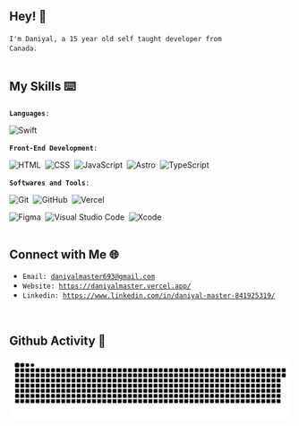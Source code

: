 ## Hey! 👋

<code>I'm Daniyal, a 15 year old self taught developer from Canada.</code>
<br>
<br>

## My Skills ⌨️

<code>**Languages**:</code>

  ![Swift](https://img.shields.io/badge/swift-F54A2A?style=for-the-badge&logo=swift&logoColor=white)&nbsp;
<br>

<code>**Front-End Development**:</code>

  ![HTML](https://img.shields.io/badge/HTML5%20-%23E34F26.svg?style=for-the-badge&logo=html5&logoColor=white)&nbsp;
  ![CSS](https://img.shields.io/badge/CSS%20-%231572B6.svg?style=for-the-badge&logo=css3&logoColor=white)&nbsp;
  ![JavaScript](https://img.shields.io/badge/JavaScript%20-%23F7DF1E.svg?style=for-the-badge&logo=javascript&logoColor=black)&nbsp;
  ![Astro](https://img.shields.io/badge/astro-%232C2052.svg?style=for-the-badge&logo=astro&logoColor=white)&nbsp;
  ![TypeScript](https://img.shields.io/badge/typescript-%23007ACC.svg?style=for-the-badge&logo=typescript&logoColor=white)&nbsp;
<br>
    
<code>**Softwares and Tools**:</code>

  ![Git](https://img.shields.io/badge/git-%23F05033.svg?style=for-the-badge&logo=git&logoColor=white)&nbsp;
  ![GitHub](https://img.shields.io/badge/github-%23121011.svg?style=for-the-badge&logo=github&logoColor=white)&nbsp;
  ![Vercel](https://img.shields.io/badge/vercel-%23000000.svg?style=for-the-badge&logo=vercel&logoColor=white)&nbsp;  
  
  ![Figma](https://img.shields.io/badge/figma-%23F24E1E.svg?style=for-the-badge&logo=figma&logoColor=white)&nbsp;
  ![Visual Studio Code](https://img.shields.io/badge/Visual%20Studio%20Code-0078d7.svg?style=for-the-badge&logo=visual-studio-code&logoColor=white)&nbsp;
  ![Xcode](https://img.shields.io/badge/Xcode-007ACC?style=for-the-badge&logo=Xcode&logoColor=white)&nbsp;
<br>
<br>

## Connect with Me 🌐

- <code>Email: daniyalmaster693@gmail.com</code>
- <code>Website: https://daniyalmaster.vercel.app/</code>
- <code>Linkedin: https://www.linkedin.com/in/daniyal-master-841925319/</code>
<br>

## Github Activity 🍎

<picture>
  <source media="(prefers-color-scheme: dark)" srcset="https://raw.githubusercontent.com/daniyalmaster693/daniyalmaster693/output/github-contribution-grid-snake-dark.svg">
  <source media="(prefers-color-scheme: light)" srcset="https://raw.githubusercontent.com/daniyalmaster693/daniyalmaster693/output/github-contribution-grid-snake.svg">
  <img alt="github contribution grid snake animation" src="https://raw.githubusercontent.com/daniyalmaster693/daniyalmaster693/output/github-contribution-grid-snake.svg">
</picture>


